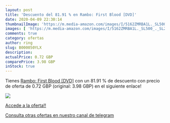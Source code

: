 ```yaml
---
layout: post
title: 'Descuento del 81.91 % en Rambo: First Blood [DVD]'
date: 2020-04-09 22:30:14
thumbnailImage: 'https://m.media-amazon.com/images/I/5162ZMRBA1L._SL500_._SL200_.jpg'
images: [ 'https://m.media-amazon.com/images/I/5162ZMRBA1L._SL500_._SL200_.jpg' ]
comments: true
category: ofertas
author: ring
slug: B000050YLX
description:
actualPrice: 0.72 GBP
comparePrice: 3.98 GBP
inStock: true
---
```


Tienes [Rambo: First Blood [DVD]](https://www.amazon.com/dp/B000050YLX/?tag=redken08-20) con un 81.91 % de descuento con precio de oferta de 0.72 GBP (original: 3.98 GBP) en el siguiente enlace!

[![](https://m.media-amazon.com/images/I/5162ZMRBA1L._SL500_._SL200_.jpg)](https://www.amazon.com/dp/B000050YLX/?tag=redken08-20)

[Accede a la oferta!!](https://www.amazon.com/dp/B000050YLX/?tag=redken08-20)

[Consulta otras ofertas en nuestro canal de telegram](https://t.me/s/ofertas25)
